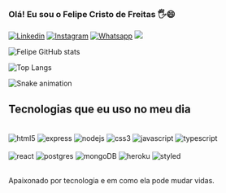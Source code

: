 ### Olá! Eu sou o Felipe Cristo de Freitas 🖐️😄

[![Linkedin](	https://img.shields.io/badge/LinkedIn-0077B5?style=for-the-badge&logo=linkedin&logoColor=white)](https://www.linkedin.com/in/felipe-cristo-de-freitas-047a55233/)
[![Instagram](https://img.shields.io/badge/Instagram-E4405F?style=for-the-badge&logo=instagram&logoColor=white)](https://www.instagram.com/felipe.cristo)
[![Whatsapp](https://img.shields.io/badge/WhatsApp-25D366?style=for-the-badge&logo=whatsapp&logoColor=white)](https://wa.me/5521979560143)
<a href = "mailto:felipecristo.dev@gmail.com"><img loading="lazy" src="https://img.shields.io/badge/Gmail-D14836?style=for-the-badge&logo=gmail&logoColor=white" target="_blank"></a>

![Felipe GitHub stats](https://github-readme-stats.vercel.app/api?username=FelipeCristodeFreitas&show_icons=true&theme=merko)

![Top Langs](https://github-readme-stats.vercel.app/api/top-langs/?username=FelipeCristodeFreitas&layout=compact)

![Snake animation](https://github.com/FelipeCristodeFreitas/FelipeCristodeFreitas/blob/output/github-contribution-grid-snake.svg)

## Tecnologias que eu uso no meu dia 

<div style="display: inline_block"><br/>
    <img align="center" alt="html5" src="https://img.shields.io/badge/HTML5-E34F26?style=for-the-badge&logo=html5&logoColor=white"/>
    <img align="center" alt="express" src="https://img.shields.io/badge/Express.js-404D59?style=for-the-badge"/>
    <img align="center" alt="nodejs" src="https://img.shields.io/badge/Node.js-43853D?style=for-the-badge&logo=node.js&logoColor=white"/> 
    <img align="center" alt="css3" src="https://img.shields.io/badge/CSS3-1572B6?style=for-the-badge&logo=css3&logoColor=white"/> 
    <img align="center" alt="javascript"src="https://img.shields.io/badge/JavaScript-323330?style=for-the-badge&logo=javascript&logoColor=F7DF1E"/> 
    <img align="center" alt="typescript" src="https://img.shields.io/badge/TypeScript-007ACC?style=for-the-badge&logo=typescript&logoColor=white"/> <br/> <br/>
    <img align="center" alt="react" src="https://img.shields.io/badge/React-20232A?style=for-the-badge&logo=react&logoColor=61DAFB"/> 
    <img align="center" alt="postgres" src="https://img.shields.io/badge/PostgreSQL-316192?style=for-the-badge&logo=postgresql&logoColor=white"/> 
    <img align="center" alt="mongoDB" src="https://img.shields.io/badge/MongoDB-4EA94B?style=for-the-badge&logo=mongodb&logoColor=white"/> 
    <img align="center" alt="heroku" src="https://img.shields.io/badge/Heroku-430098?style=for-the-badge&logo=heroku&logoColor=white"/>
    <img align="center" alt="styled" src="https://img.shields.io/badge/styled--components-DB7093?style=for-the-badge&logo=styled-components&logoColor=white"/>
</div><br/>


Apaixonado por tecnologia e em como ela pode mudar vidas.


